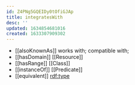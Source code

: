 ```yaml
---
id: Z4PNg5GQEIDy0tOfiGJAp
title: integratesWith
desc: ''
updated: 1634854681016
created: 1633307909302
---
```


- [[alsoKnownAs]] works with; compatible with; 
- [[hasDomain]] [[Resource]]
- [[hasRange]] [[Class]]
- [[instanceOf]] [[Predicate]] 
- [[equivalent]] [rdf:type](http://www.w3.org/1999/02/22-rdf-syntax-ns#type)
